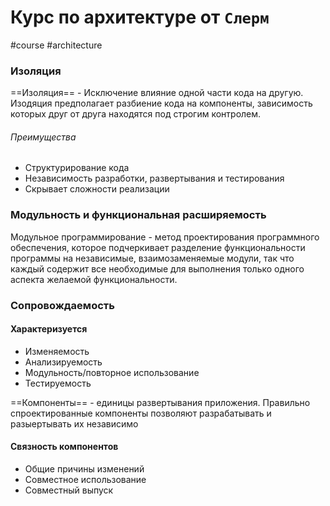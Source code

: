 # Курс по архитектуре от `Слерм`
#course #architecture

### Изоляция

==Изоляция== - Исключение влияние одной части кода на другую. Изодяция предполагает разбиение кода на компоненты, зависимость которых друг от друга находятся под строгим контролем.

###### Преимущества
- Структурирование кода
- Независимость разработки, развертывания и тестирования
- Скрывает сложности реализации

### Модульность и функциональная расширяемость

Модульное программирование - метод проектирования программного обеспечения, которое подчеркивает разделение функциональности программы на независимые, взаимозаменяемые модули, так что каждый содержит все необходимые для выполнения только одного аспекта желаемой функциональности.

### Сопровождаемость
#### Характеризуется
- Изменяемость
- Анализируемость
- Модульность/повторное использование
- Тестируемость

==Компоненты== - единицы развертывания приложения. Правильно спроектированные компоненты позволяют разрабатывать и разыертывать их независимо

#### Связность компонентов

- Общие причины изменений
- Совместное использование
- Совместный выпуск